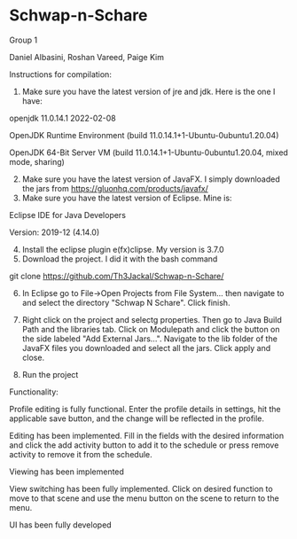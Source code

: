 # Schwap-n-Schare

Group 1

Daniel Albasini, Roshan Vareed, Paige Kim

Instructions for compilation:
1. Make sure you have the latest version of jre and jdk. Here is the one I have:

  openjdk 11.0.14.1 2022-02-08
  
  OpenJDK Runtime Environment (build 11.0.14.1+1-Ubuntu-0ubuntu1.20.04)
  
  OpenJDK 64-Bit Server VM (build 11.0.14.1+1-Ubuntu-0ubuntu1.20.04, mixed mode, sharing)
  
2. Make sure you have the latest version of JavaFX. I simply downloaded the jars from https://gluonhq.com/products/javafx/
3. Make sure you have the latest version of Eclipse. Mine is:

  Eclipse IDE for Java Developers
  
  Version: 2019-12 (4.14.0)
  
4. Install the eclipse plugin e(fx)clipse. My version is 3.7.0
5. Download the project. I did it with the bash command

  git clone https://github.com/Th3Jackal/Schwap-n-Schare/

6. In Eclipse go to File->Open Projects from File System... then navigate to and select the directory "Schwap N Schare". Click finish.

7. Right click on the project and selectg properties. Then go to Java Build Path and the libraries tab. Click on Modulepath and click the button on the side labeled "Add External Jars...". Navigate to the lib folder of the JavaFX files you downloaded and select all the jars. Click apply and close.

8. Run the project

Functionality:

Profile editing is fully functional. Enter the profile details in settings, hit the applicable save button, and the change will be reflected in the profile.

Editing has been implemented. Fill in the fields with the desired information and click the add activity button to add it to the schedule or press remove activity to remove it from the schedule.

Viewing has been implemented

View switching has been fully implemented. Click on desired function to move to that scene and use the menu button on the scene to return to the menu.

UI has been fully developed
